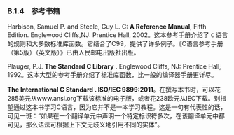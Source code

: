 ### B.1.4　参考书籍

Harbison, Samuel P. and Steele, Guy L. C: **A Reference Manual**, Fifth Edition. Englewood Cliffs,NJ: Prentice Hall, 2002。这本参考手册介绍了 `C` 语言的规则和大多数标准库函数。它结合了C99，提供了许多例子。《C语言参考手册（第5版）（英文版）》已由人民邮电出版社出版。

Plauger, P.J. **The Standard C Library** . Englewood Cliffs, NJ: Prentice Hall, 1992。这本大型的参考手册介绍了标准库函数，比一般的编译器手册更详尽。

**The International C Standard . ISO/IEC 9899:2011**。在撰写本书时，可以花285美元从www.ansi.org下载该标准的电子版，或者花238欧元从IEC下载。别指望通过这本书学习C语言，因为它并不是一本学习教程。这是一句有代表性的话，可见一斑：“如果在一个翻译单元中声明一个特定标识符多次，在该翻译单元中都可见，那么语法可根据上下文无歧义地引用不同的实体”。


